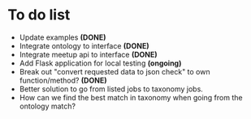 # To do list

- Update examples **(DONE)**
- Integrate ontology to interface **(DONE)**
- Integrate meetup api to interface **(DONE)**
- Add Flask application for local testing **(ongoing)**
- Break out "convert requested data to json check" to own function/method? **(DONE)**
- Better solution to go from listed jobs to taxonomy jobs.
- How can we find the best match in taxonomy when going from the ontology match?
